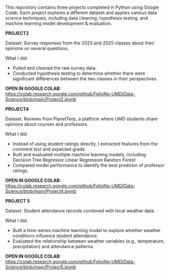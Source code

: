 This repository contains three projects completed in Python using Google Colab. Each project explores a different dataset and applies various data science techniques, including data cleaning, hypothesis testing, and machine learning model development & evaluation.

**PROJECT2**

Dataset: Survey responses from the 2023 and 2025 classes about their opinions on several questions.

What I did:
- Pulled and cleaned the raw survey data.
- Conducted hypothesis testing to determine whether there were significant differences between the two classes in their perspectives.

**OPEN IN GOOGLE COLAB:** https://colab.research.google.com/github/FelixNg-UMD/Data-Science/blob/main/Project2.ipynb

**PROJECT4**

Dataset: Reviews from PlanetTerp, a platform where UMD students share opinions about courses and professors.

What I did:
- Instead of using student ratings directly, I extracted features from the comment text and expected grade.
- Built and evaluated multiple machine learning models, including:
    Decision Tree Regressor
    Linear Regression
    Random Forest
- Compared model performance to identify the best predictor of professor ratings.

**OPEN IN GOOGLE COLAB:** https://colab.research.google.com/github/FelixNg-UMD/Data-Science/blob/main/Project4.ipynb
  
**PROJECT 5**

Dataset: Student attendance records combined with local weather data.

What I did:
- Built a time-series machine learning model to explore whether weather conditions influence student attendance.
- Evaluated the relationship between weather variables (e.g., temperature, precipitation) and attendance patterns.

**OPEN IN GOOGLE COLAB:** https://colab.research.google.com/github/FelixNg-UMD/Data-Science/blob/main/Project5.ipynb

